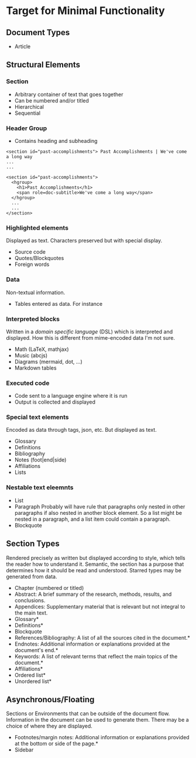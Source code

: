 # Target for Minimal Functionality

## Document Types
- Article

## Structural Elements
### Section
- Arbitrary container of text that goes together
- Can be numbered and/or titled
- Hierarchical
- Sequential

### Header Group
- Contains heading and subheading
```
<section id="past-accomplishments"> Past Accomplishments | We've come a long way
...
...
```

```
<section id="past-accomplishments">
  <hgroup>
    <h1>Past Accomplishments</h1>
    <span role=doc-subtitle>We've come a long way</span>
  </hgroup>
  ...
  ...
</section>
```

### Highlighted elements
Displayed as text. Characters preserved but with special display.
- Source code
- Quotes/Blockquotes
- Foreign words

### Data
Non-textual information. 
- Tables entered as data. For instance

### Interpreted blocks
Written in a _domain specific language_ (DSL) which is interpreted and displayed. How
this is different from mime-encoded data I'm not sure.
- Math (LaTeX, mathjax)
- Music (abcjs)
- Diagrams (mermaid, dot, ...)
- Markdown tables

### Executed code
- Code sent to a language engine where it is run
- Output is collected and displayed

### Special text elements
Encoded as data through tags, json, etc. But displayed
as text.
- Glossary
- Definitions
- Bibliography
- Notes (foot|end|side)
- Affiliations
- Lists


### Nestable text eleemnts
- List
- Paragraph
  Probably will have rule that paragraphs only nested in other paragraphs if also nested
  in another block element. So a list might be nested in a paragraph, and a list item
  could contain a paragraph.
- Blockquote


## Section Types
Rendered precisely as written but displayed according to style, which tells the reader
how to understand it. Semantic, the section has a purpose that
determines how it should be read and understood. Starred types may be generated from data.
- Chapter (numbered or titled)
- Abstract: A brief summary of the research, methods, results, and conclusions.
- Appendices: Supplementary material that is relevant but not integral to the main text.
- Glossary*
- Definitions*
- Blockquote
- References/Bibliography: A list of all the sources cited in the document.*
- Endnotes: Additional information or explanations provided at the document's end.*
- Keywords: A list of relevant terms that reflect the main topics of the document.*
- Affiliations*
- Ordered list*
- Unordered list*

## Asynchronous/Floating
Sections or Environments that can be outside of the document flow. Information in the document
can be used to generate them. There may be a choice of where they are displayed.
- Footnotes/margin notes: Additional information or explanations provided at the bottom or side of the page.*
- Sidebar
